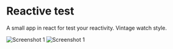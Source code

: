 # Reactive test

A small app in react for test your reactivity. Vintage watch style.

![Screenshot 1](./src/assets/img/Capture%20d'écran%202024-11-12%20132352.png)
![Screenshot 1](./src/assets/img/Capture%20d'écran%202024-11-12%20132407.png)
